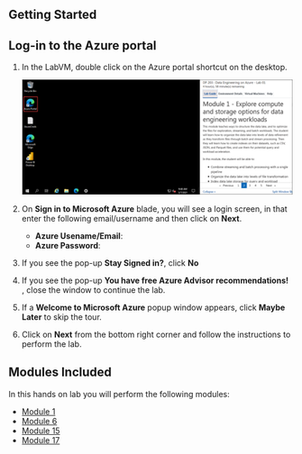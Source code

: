 ## **Getting Started**

## Log-in to the Azure portal

1. In the LabVM, double click on the Azure portal shortcut on the desktop.

     ![](media/azure_portal.png "Lab Environment") 
     
2. On **Sign in to Microsoft Azure** blade, you will see a login screen, in that enter the following email/username and then click on **Next**.  
   * **Azure Usename/Email**:  <inject key="AzureAdUserEmail"></inject>
   * **Azure Password**:  <inject key="AzureAdUserPassword"></inject>

2. If you see the pop-up  **Stay Signed in?**, click **No**

3. If you see the pop-up **You have free Azure Advisor recommendations!** , close the window to continue the lab. 

4. If a **Welcome to Microsoft Azure** popup window appears, click **Maybe Later** to skip the tour.

5. Click on **Next** from the bottom right corner and follow the instructions to perform the lab.

## Modules Included

   In this hands on lab you will perform the following modules:

 - [Module 1](https://github.com/MicrosoftLearning/DP-203T00-Data-Engineering-on-Microsoft-Azure/tree/master/Instructions/Labs/01)  
 - [Module 6](https://github.com/MicrosoftLearning/DP-203T00-Data-Engineering-on-Microsoft-Azure/tree/master/Instructions/Labs/06)
 - [Module 15](https://github.com/MicrosoftLearning/DP-203T00-Data-Engineering-on-Microsoft-Azure/tree/master/Instructions/Labs/15)
 - [Module 17](https://github.com/MicrosoftLearning/DP-203T00-Data-Engineering-on-Microsoft-Azure/tree/master/Instructions/Labs/17)


